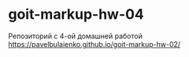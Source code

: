 # goit-markup-hw-04
Репозиторий с 4-ой домашней работой
https://pavelbulaienko.github.io/goit-markup-hw-02/
